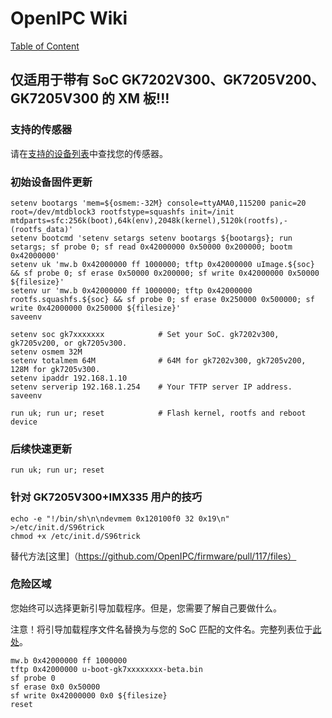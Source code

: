 # OpenIPC Wiki
[Table of Content](../README.zh.md)

仅适用于带有 SoC GK7202V300、GK7205V200、GK7205V300 的 XM 板!!! 
-----------------------------------------------------------------

### 支持的传感器

请在[支持的设备列表][1]中查找您的传感器。

### 初始设备固件更新

```
setenv bootargs 'mem=${osmem:-32M} console=ttyAMA0,115200 panic=20 root=/dev/mtdblock3 rootfstype=squashfs init=/init mtdparts=sfc:256k(boot),64k(env),2048k(kernel),5120k(rootfs),-(rootfs_data)'
setenv bootcmd 'setenv setargs setenv bootargs ${bootargs}; run setargs; sf probe 0; sf read 0x42000000 0x50000 0x200000; bootm 0x42000000'
setenv uk 'mw.b 0x42000000 ff 1000000; tftp 0x42000000 uImage.${soc} && sf probe 0; sf erase 0x50000 0x200000; sf write 0x42000000 0x50000 ${filesize}'
setenv ur 'mw.b 0x42000000 ff 1000000; tftp 0x42000000 rootfs.squashfs.${soc} && sf probe 0; sf erase 0x250000 0x500000; sf write 0x42000000 0x250000 ${filesize}'
saveenv

setenv soc gk7xxxxxxx            # Set your SoC. gk7202v300, gk7205v200, or gk7205v300.
setenv osmem 32M
setenv totalmem 64M              # 64M for gk7202v300, gk7205v200, 128M for gk7205v300.
setenv ipaddr 192.168.1.10
setenv serverip 192.168.1.254    # Your TFTP server IP address.
saveenv

run uk; run ur; reset            # Flash kernel, rootfs and reboot device
```

### 后续快速更新

```
run uk; run ur; reset
```

### 针对 GK7205V300+IMX335 用户的技巧

```
echo -e "!/bin/sh\n\ndevmem 0x120100f0 32 0x19\n" >/etc/init.d/S96trick
chmod +x /etc/init.d/S96trick
```

替代方法[这里]（https://github.com/OpenIPC/firmware/pull/117/files）

### 危险区域

您始终可以选择更新引导加载程序。但是，您需要了解自己要做什么。

注意！将引导加载程序文件名替换为与您的 SoC 匹配的文件名。完整列表位于[此处](https://github.com/OpenIPC/firmware/releases/tag/latest)。

```
mw.b 0x42000000 ff 1000000
tftp 0x42000000 u-boot-gk7xxxxxxxx-beta.bin
sf probe 0
sf erase 0x0 0x50000
sf write 0x42000000 0x0 ${filesize}
reset
```

[1]: guide-supported-devices.md
